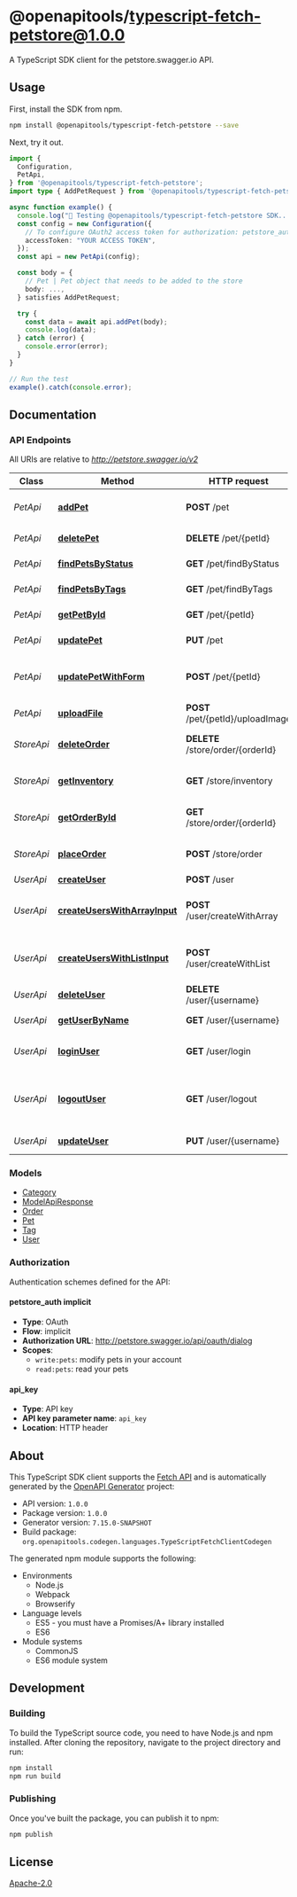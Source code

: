 # @openapitools/typescript-fetch-petstore@1.0.0

A TypeScript SDK client for the petstore.swagger.io API.

## Usage

First, install the SDK from npm.

```bash
npm install @openapitools/typescript-fetch-petstore --save
```

Next, try it out.


```ts
import {
  Configuration,
  PetApi,
} from '@openapitools/typescript-fetch-petstore';
import type { AddPetRequest } from '@openapitools/typescript-fetch-petstore';

async function example() {
  console.log("🚀 Testing @openapitools/typescript-fetch-petstore SDK...");
  const config = new Configuration({ 
    // To configure OAuth2 access token for authorization: petstore_auth implicit
    accessToken: "YOUR ACCESS TOKEN",
  });
  const api = new PetApi(config);

  const body = {
    // Pet | Pet object that needs to be added to the store
    body: ...,
  } satisfies AddPetRequest;

  try {
    const data = await api.addPet(body);
    console.log(data);
  } catch (error) {
    console.error(error);
  }
}

// Run the test
example().catch(console.error);
```


## Documentation

### API Endpoints

All URIs are relative to *http://petstore.swagger.io/v2*

| Class | Method | HTTP request | Description
| ----- | ------ | ------------ | -------------
*PetApi* | [**addPet**](docs/PetApi.md#addpet) | **POST** /pet | Add a new pet to the store
*PetApi* | [**deletePet**](docs/PetApi.md#deletepet) | **DELETE** /pet/{petId} | Deletes a pet
*PetApi* | [**findPetsByStatus**](docs/PetApi.md#findpetsbystatus) | **GET** /pet/findByStatus | Finds Pets by status
*PetApi* | [**findPetsByTags**](docs/PetApi.md#findpetsbytags) | **GET** /pet/findByTags | Finds Pets by tags
*PetApi* | [**getPetById**](docs/PetApi.md#getpetbyid) | **GET** /pet/{petId} | Find pet by ID
*PetApi* | [**updatePet**](docs/PetApi.md#updatepet) | **PUT** /pet | Update an existing pet
*PetApi* | [**updatePetWithForm**](docs/PetApi.md#updatepetwithform) | **POST** /pet/{petId} | Updates a pet in the store with form data
*PetApi* | [**uploadFile**](docs/PetApi.md#uploadfile) | **POST** /pet/{petId}/uploadImage | uploads an image
*StoreApi* | [**deleteOrder**](docs/StoreApi.md#deleteorder) | **DELETE** /store/order/{orderId} | Delete purchase order by ID
*StoreApi* | [**getInventory**](docs/StoreApi.md#getinventory) | **GET** /store/inventory | Returns pet inventories by status
*StoreApi* | [**getOrderById**](docs/StoreApi.md#getorderbyid) | **GET** /store/order/{orderId} | Find purchase order by ID
*StoreApi* | [**placeOrder**](docs/StoreApi.md#placeorder) | **POST** /store/order | Place an order for a pet
*UserApi* | [**createUser**](docs/UserApi.md#createuser) | **POST** /user | Create user
*UserApi* | [**createUsersWithArrayInput**](docs/UserApi.md#createuserswitharrayinput) | **POST** /user/createWithArray | Creates list of users with given input array
*UserApi* | [**createUsersWithListInput**](docs/UserApi.md#createuserswithlistinput) | **POST** /user/createWithList | Creates list of users with given input array
*UserApi* | [**deleteUser**](docs/UserApi.md#deleteuser) | **DELETE** /user/{username} | Delete user
*UserApi* | [**getUserByName**](docs/UserApi.md#getuserbyname) | **GET** /user/{username} | Get user by user name
*UserApi* | [**loginUser**](docs/UserApi.md#loginuser) | **GET** /user/login | Logs user into the system
*UserApi* | [**logoutUser**](docs/UserApi.md#logoutuser) | **GET** /user/logout | Logs out current logged in user session
*UserApi* | [**updateUser**](docs/UserApi.md#updateuser) | **PUT** /user/{username} | Updated user


### Models

- [Category](docs/Category.md)
- [ModelApiResponse](docs/ModelApiResponse.md)
- [Order](docs/Order.md)
- [Pet](docs/Pet.md)
- [Tag](docs/Tag.md)
- [User](docs/User.md)

### Authorization


Authentication schemes defined for the API:
<a id="petstore_auth-implicit"></a>
#### petstore_auth implicit


- **Type**: OAuth
- **Flow**: implicit
- **Authorization URL**: http://petstore.swagger.io/api/oauth/dialog
- **Scopes**: 
  - `write:pets`: modify pets in your account
  - `read:pets`: read your pets
<a id="api_key"></a>
#### api_key


- **Type**: API key
- **API key parameter name**: `api_key`
- **Location**: HTTP header

## About

This TypeScript SDK client supports the [Fetch API](https://fetch.spec.whatwg.org/)
and is automatically generated by the
[OpenAPI Generator](https://openapi-generator.tech) project:

- API version: `1.0.0`
- Package version: `1.0.0`
- Generator version: `7.15.0-SNAPSHOT`
- Build package: `org.openapitools.codegen.languages.TypeScriptFetchClientCodegen`

The generated npm module supports the following:

- Environments
  * Node.js
  * Webpack
  * Browserify
- Language levels
  * ES5 - you must have a Promises/A+ library installed
  * ES6
- Module systems
  * CommonJS
  * ES6 module system


## Development

### Building

To build the TypeScript source code, you need to have Node.js and npm installed.
After cloning the repository, navigate to the project directory and run:

```bash
npm install
npm run build
```

### Publishing

Once you've built the package, you can publish it to npm:

```bash
npm publish
```

## License

[Apache-2.0](https://www.apache.org/licenses/LICENSE-2.0.html)
